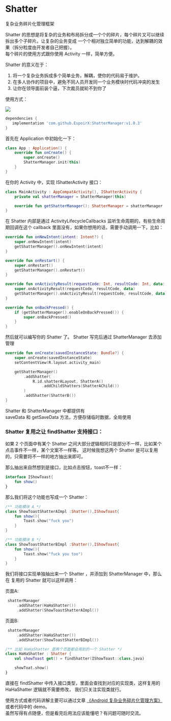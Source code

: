 # Shatter
复杂业务碎片化管理框架

Shatter 的思想是将复杂的业务和布局拆分成一个个的碎片，每个碎片又可以继续拆出多个子碎片。让复杂的业务变成
一个个相对独立简单的功能，达到解耦的效果（拆分粒度由开发者自己把握）。  
每个碎片的使用方式跟你使用 Activity 一样，简单方便。

Shatter 的意义在于：
1. 将一个复杂业务拆成多个简单业务，解耦，使你的代码易于维护。
2. 在多人协作的项目中，避免不同人员开发同一个业务模块时代码冲突的发生
3. 让你在领导面前装个逼，下次裁员就轮不到你了

使用方式：

[![](https://jitpack.io/v/EspoirX/ShatterManager.svg)](https://jitpack.io/#EspoirX/ShatterManager)
```groovy
dependencies {
   implementation 'com.github.EspoirX:ShatterManager:v1.0.3'
}
```

首先在 Application 中初始化一下：
```kotlin
class App : Application() {
    override fun onCreate() {
        super.onCreate()
        ShatterManager.init(this)
    }
}
```

在你的 Activity 中，实现 IShatterActivity 接口：
```kotlin
class MainActivity : AppCompatActivity(), IShatterActivity {
    private val shatterManager = ShatterManager(this)

    override fun getShatterManager(): ShatterManager = shatterManager
}
```

在 Shatter 内部是通过 ActivityLifecycleCallbacks 监听生命周期的，有些生命周期回调在这个 callback 
里面没有，如果你想用的话，需要手动调用一下，比如：
```kotlin
override fun onNewIntent(intent: Intent?) {
    super.onNewIntent(intent)
    getShatterManager().onNewIntent(intent)
}

override fun onRestart() {
    super.onRestart()
    getShatterManager().onRestart()
}

override fun onActivityResult(requestCode: Int, resultCode: Int, data: Intent?) {
    super.onActivityResult(requestCode, resultCode, data)
    getShatterManager().onActivityResult(requestCode, resultCode, data)
}

override fun onBackPressed() {
    if (getShatterManager().enableOnBackPressed()) {
        super.onBackPressed()
    }
}
```

然后就可以编写你的 Shatter 了。 Shatter 写完后通过 ShatterManager 去添加管理
```kotlin
override fun onCreate(savedInstanceState: Bundle?) {
    super.onCreate(savedInstanceState)
    setContentView(R.layout.activity_main)

    getShatterManager()
        .addShatter(
            R.id.shatterALayout, ShatterA()
                .addChildShatters(ShatterAChild())
        )
        .addShatter(ShatterB())
}
```

Shatter 和 ShatterManager 中都提供有  
saveData 和  getSaveData 方法，方便存储临时数据，全局使用


### Shatter 复用之让 findShatter 支持接口：

如果 2 个页面中有某个 Shatter 之间大部分逻辑相同只是部分不一样，比如某个点击事件不一样，某个文案不一样等。
这时候我想这两个 Shatter 是可以复用的，只需要将不一样的地方抽出来即可。  

那么抽出来自然想到是接口，比如点击按钮，toast不一样：
```kotlin
interface IShowToast{
    fun show()
}
```

那么我们将这个功能也写成一个 Shatter：
```kotlin
/** 功能模块 A */
class ShowToastShatterAImpl :Shatter(),IShowToast{
    fun show(){
        Toast.show("fuck you")
    }
}

/** 功能模块 B */
class ShowToastShatterBImpl :Shatter(),IShowToast{
    fun show(){
        Toast.show("fuck you too")
    }
}
```
我们将接口实现单独抽出来一个 Shatter ，并添加到 ShatterManager 中，那么在 复用的 Shatter 就可以这样调用：

页面A:
```kotlin
 shatterManager
     .addShatter(HaHaShatter())
     .addShatter(ShowToastShatterAImpl())
```

页面B:
```kotlin
 shatterManager
     .addShatter(HaHaShatter())
     .addShatter(ShowToastShatterBImpl())
```

```kotlin
/** 比如 HaHaShatter 是两个页面都会用到的一个 Shatter */
class HaHaShatter : Shatter {
    val showToast get() = findShatter(IShowToast::class.java)

    showToat.show()
}
```

直接在 findShatter 中传入接口类型，里面会查找到对应的实现类，这样复用的 HaHaShatter 逻辑就不需要修改，
我们只关注实现类就行。



使用方式或者代码讲解主要可以通过文章 [《Android 复杂业务碎片化管理方案》](https://juejin.cn/spost/7336750909508206604)  或者代码中的 demo。  
虽然写得有点随便，但是看完后用法应该能懂吧？有问题可随时交流。



